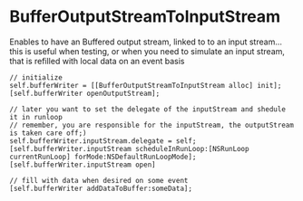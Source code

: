 # BufferOutputStreamToInputStream
Enables to have an Buffered output stream, linked to to an input stream... this is useful when testing, or when you need to simulate an input stream, that is refilled with local data on an event basis


```objc
// initialize
self.bufferWriter = [[BufferOutputStreamToInputStream alloc] init];
[self.bufferWriter openOutputStream];

// later you want to set the delegate of the inputStream and shedule it in runloop
// remember, you are responsible for the inputStream, the outputStream is taken care off;)
self.bufferWriter.inputStream.delegate = self;
[self.bufferWriter.inputStream scheduleInRunLoop:[NSRunLoop currentRunLoop] forMode:NSDefaultRunLoopMode];
[self.bufferWriter.inputStream open]

// fill with data when desired on some event      
[self.bufferWriter addDataToBuffer:someData];

```
